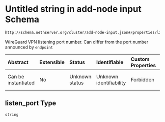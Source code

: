 # Untitled string in add-node input Schema

```txt
http://schema.nethserver.org/cluster/add-node-input.json#/properties/listen_port
```

WireGuard VPN listening port number. Can differ from the port number announced by `endpoint`

| Abstract            | Extensible | Status         | Identifiable            | Custom Properties | Additional Properties | Access Restrictions | Defined In                                                                 |
| :------------------ | :--------- | :------------- | :---------------------- | :---------------- | :-------------------- | :------------------ | :------------------------------------------------------------------------- |
| Can be instantiated | No         | Unknown status | Unknown identifiability | Forbidden         | Allowed               | none                | [add-node-input.json*](cluster/add-node-input.json "open original schema") |

## listen_port Type

`string`
